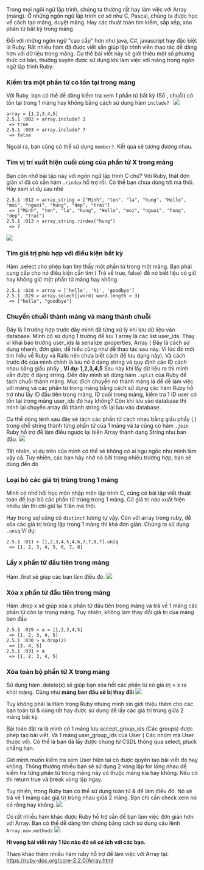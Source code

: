 Trong mọi ngôi ngữ lập trình, chúng ta thường rất hay làm việc với Array (mảng). Ở những ngôn ngữ lập trình cơ sở như C, Pascal, chúng ta được học về cách tạo mảng, duyệt mảng. Hay các thuât toán tìm kiếm, sắp xếp, xóa phần tử bất kỳ trong mảng

Đối với những ngôn ngữ "cao cấp" hơn như java, C#, javascript hay đặc biệt là Ruby. Rất nhiều hàm đã được viết sẵn giúp lập trình viên thao tác dễ dàng hơn với dữ liệu trong mảng. 
Cụ thể bài viết này sẽ giới thiệu một số phương thức cơ bản, thường xuyên được sử dụng khi làm việc với mảng trong ngôn ngữ lập trình Ruby. 

### Kiểm tra một phần từ có tồn tại trong mảng
Với Ruby, bạn có thể dễ dàng kiểm tra xem 1 phần tử bất kỳ (Số , chuỗi) có tồn tại trong 1 mảng hay không bằng cách sử dụng hàm `include? `
![](https://images.viblo.asia/3aa7f309-a860-4f67-a70e-fd00ee2ee1f2.png)
```
array = [1,2,3,4,5]
2.5.1 :002 > array.include? 1
 => true 
2.5.1 :003 > array.include? 7
 => false 
```
Ngoài ra, bạn cũng có thể sử dụng `member?`. Kết quả sẽ tương đương nhau.

### Tìm vị trí xuất hiện cuối cùng của phần tử X trong mảng
Bạn còn nhớ bài tập này với ngôn ngữ lập trình C chứ? Với Ruby, thật đơn giản vì đã có sẵn hàm `.rindex` hỗ trợ rồi. Có thể bạn chưa dùng tới mà thôi. Hãy xem ví dụ sau nhé
```
2.5.1 :012 > array_string = ["Minh", "ten", "la", "hung", "Hello", "moi", "nguoi", "hung", "dep", "trai"]
 => ["Minh", "ten", "la", "hung", "Hello", "moi", "nguoi", "hung", "dep", "trai"] 
2.5.1 :013 > array_string.rindex("hung")
 => 7
```
 ![](https://images.viblo.asia/a09bdc75-e517-4d7f-96f1-6fe227abd77c.png)

 ### Tim giá trị phù hợp với điều kiện bất kỳ
 Hàm .select cho phép bạn tìm thấy một phần tử trong một mảng. Bạn phải cung cấp cho nó điều kiện cần tìm ( Trả về true, false) để nó biết liệu có giữ hay không giữ một phần tử mảng hay không.
```
2.5.1 :028 > array = ['hello', 'hi', 'goodbye']
2.5.1 :029 > array.select{|word| word.length > 3}
 => ["hello", "goodbye"]
```
 
### Chuyển chuỗi thành mảng và mảng thành chuỗi
Đây là 1 trường hợp trước đây mình đã từng xử lý khi lưu dữ liệu vào database. Mình có sử dụng 1 trường để lưu 1 array là các list user_ids. Thay vì khai báo trường user_ids là serialize :properties, Array ( Đây là cách sử dụng nhanh, đơn giản, dễ hiểu cũng như dễ thao tác sau này. Vì lúc đó mới tìm hiểu về Ruby và Rails nên chưa biết cách để lưu dạng này). 
Và cách trước đó của mình chính là lưu nó ở dạng string và quy định các ID cách nhau bằng giấu phẩy , 
**Ví dụ:  1,2,3,4,5**
Sau này khi lấy dữ liệu ra thì mình vẫn được ở dạng string. Đến đây mình sẽ dùng hàm `.split` của Ruby để tách chuỗi thành mảng. Mục đích chuyển nó thành mảng là để dễ làm việc với mảng và các phần tử trong mảng bằng cách sử dụng các hàm Ruby hỗ trợ như lấy ID đầu tiên trong mảng, ID cuối trong mảng, kiểm tra 1 ID user có tồn tại trong mảng user_ids đó hay không? Còn khi lưu vào database thì mình lại chuyển array đó thành string rồi lại lưu vào database.

Cụ thể dòng lệnh sau đây sẽ tách các phần tử cách nhau bằng giấu phẩy (,) trong chỗ string thành từng phẩn tử của 1 mảng và ta cũng có hàm `.join` Ruby hỗ trợ để làm điều ngược lại biến Array thành dạng String như ban đầu.
![](https://images.viblo.asia/68e1f762-be4f-4746-be56-835ba26d26e6.png)

Tất nhiên, ví dụ trên của mình có thể sẽ không có ai ngu ngốc như mình làm vậy cả. Tuy nhiên, các bạn hãy nhớ nó bởi trong nhiều trường hợp, bạn sẽ dùng đến đó
### Loại bỏ các giá trị trùng trong 1 mảng

Mình có nhớ hồi học môn nhập môn lập trình C, cũng có bài tập viết thuật toán để loại bỏ các phần tử trùng trong 1 mảng. Cứ giá trị nào xuất hiện nhiều lần thì chỉ giữ lại 1 lần mà thôi.

Hay trong sql cũng có `distinct` tương tự vậy. Còn với array trong ruby, để xóa các giá trị trùng lặp trong 1 mảng thì khá đơn giản. Chúng ta sử dụng `.uniq`
Ví dụ:
```
2.5.1 :011 > [1,2,3,4,5,4,6,7,7,8,7].uniq
 => [1, 2, 3, 4, 5, 6, 7, 8] 
```
### Lấy x phần tử đầu tiên trong mảng

Hàm .first sẽ giúp các bạn làm điều đó. 
![](https://images.viblo.asia/97a806e7-9e46-4786-96a8-e7b9235da76c.png)
### Xóa x phần tử đầu tiên trong mảng
Hàm .drop x sẽ giúp xóa x phần tử đầu tiên trong mảng và trả về 1 mảng các phần tử còn lại trong mảng. Tuy nhiên, không làm thay đổi giá trị của mảng ban đầu

```
2.5.1 :029 > a = [1,2,3,4,5]
 => [1, 2, 3, 4, 5] 
2.5.1 :030 > a.drop(2)
 => [3, 4, 5] 
2.5.1 :031 > a
 => [1, 2, 3, 4, 5] 
```
### Xóa toàn bộ phần tử X trong mảng
Sử dụng hàm .delete(x)  sẽ giúp bạn xóa hết các phần tử có giá trị = x ra khỏi mảng. Cũng như **mảng ban đầu sẽ bị thay đổi**
![](https://images.viblo.asia/0569476a-870c-4c85-9180-1068c5011707.png)


Tuy không phải là Hàm trong Ruby nhưng  mình xin giới thiệu thêm cho các bạn toán tử & cũng rất hay được sử dụng để lấy các giá trị trùng giữa 2 mảng bất kỳ.


Bài toán đặt ra là mình có 1 mảng lưu accept_group_ids (Các groups) được phép tạo bài viết. Và 1 mảng user_group_ids của User ( Các nhóm mà User thuộc về). Có thể là bạn đã lấy được chúng từ CSDL thông qua select, pluck chẳng hạn.

Giờ mình muốn kiểm tra xem User hiện tại có được quyền tạo bài viết đó hay không. Thông thường nhiều bạn sẽ sử dụng 2 vòng lặp for lồng nhau để kiểm tra từng phần tử trong mảng này có thuộc mảng kia hay không. Nếu có thì return true và break vòng lặp ngay.

Tuy nhiên, trong Ruby bạn có thể sử dụng toán tử & để làm điều đó. Nó sẽ trả về 1 mảng các giá trị trùng nhau giữa 2 mảng. Bạn chỉ cần check xem nó có rỗng hay không.
![](https://images.viblo.asia/44987a40-0243-44ea-96f4-5c32786fde7b.png)

Có rất nhiều hàm khác được Ruby hỗ trợ sẵn để bạn làm việc đơn giản hơn với Array. Bạn có thể dễ dàng tìm chúng bằng cách sử dụng câu lệnh `Array.new.methods`
![](https://images.viblo.asia/7eccea3a-2b8a-4bfa-a686-6e2a4c840b05.png)

**Hi vọng bài viết này 1 lúc nào đó sẽ có ích với các bạn.**

Tham khảo thêm nhiều hàm ruby hỗ trợ để làm việc với Array tại:  https://ruby-doc.org/core-2.2.0/Array.html